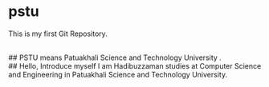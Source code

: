 # pstu
This is my first Git Repository.

<br>
## PSTU means Patuakhali Science and Technology University .<br>
## Hello, Introduce myself I am Hadibuzzaman studies at Computer Science and Engineering in Patuakhali Science and Technology University.<br>

